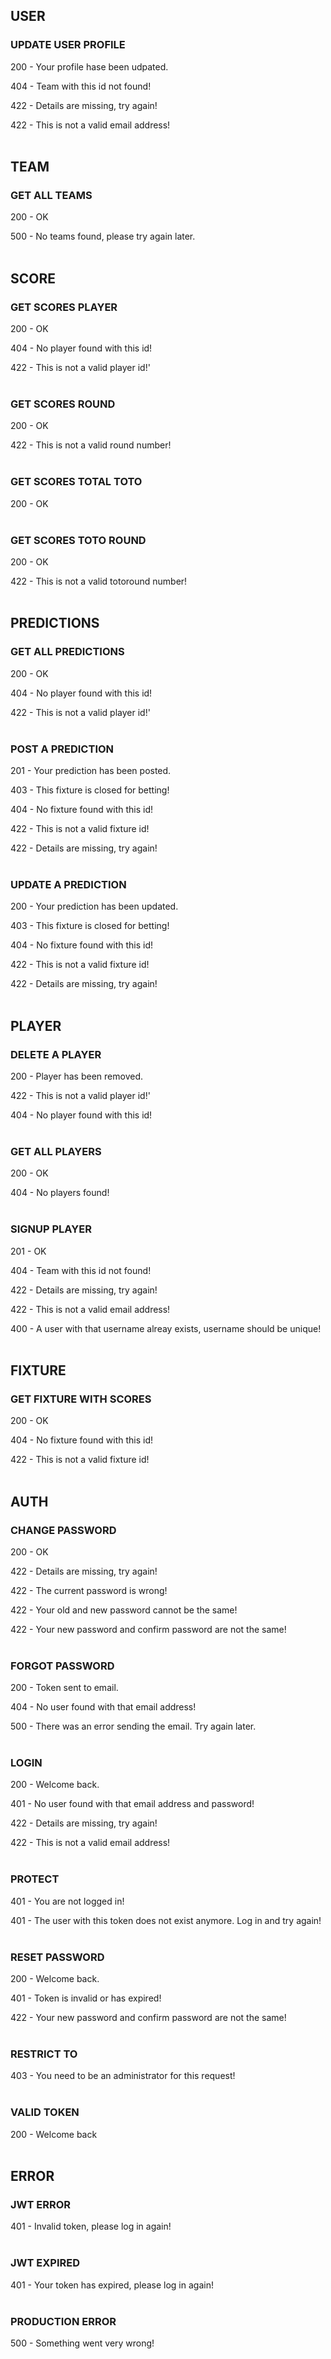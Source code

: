 ## USER

### UPDATE USER PROFILE

200 - Your profile hase been udpated.

404 - Team with this id not found!

422 - Details are missing, try again!

422 - This is not a valid email address!
<br><br>

## TEAM

### GET ALL TEAMS

200 - OK

500 - No teams found, please try again later.
<br><br>

## SCORE

### GET SCORES PLAYER

200 - OK

404 - No player found with this id!

422 - This is not a valid player id!'
<br><br>

### GET SCORES ROUND

200 - OK

422 - This is not a valid round number!
<br><br>

### GET SCORES TOTAL TOTO

200 - OK
<br><br>

### GET SCORES TOTO ROUND

200 - OK

422 - This is not a valid totoround number!
<br><br>

## PREDICTIONS

### GET ALL PREDICTIONS

200 - OK

404 - No player found with this id!

422 - This is not a valid player id!'
<br><br>

### POST A PREDICTION

201 - Your prediction has been posted.

403 - This fixture is closed for betting!

404 - No fixture found with this id!

422 - This is not a valid fixture id!

422 - Details are missing, try again!
<br><br>

### UPDATE A PREDICTION

200 - Your prediction has been updated.

403 - This fixture is closed for betting!

404 - No fixture found with this id!

422 - This is not a valid fixture id!

422 - Details are missing, try again!
<br><br>

## PLAYER

### DELETE A PLAYER

200 - Player has been removed.

422 - This is not a valid player id!'

404 - No player found with this id!
<br><br>

### GET ALL PLAYERS

200 - OK

404 - No players found!
<br><br>

### SIGNUP PLAYER

201 - OK

404 - Team with this id not found!

422 - Details are missing, try again!

422 - This is not a valid email address!

400 - A user with that username alreay exists, username should be unique!
<br><br>

## FIXTURE

### GET FIXTURE WITH SCORES

200 - OK

404 - No fixture found with this id!

422 - This is not a valid fixture id!
<br><br>

## AUTH

### CHANGE PASSWORD

200 - OK

422 - Details are missing, try again!

422 - The current password is wrong!

422 - Your old and new password cannot be the same!

422 - Your new password and confirm password are not the same!
<br><br>

### FORGOT PASSWORD

200 - Token sent to email.

404 - No user found with that email address!

500 - There was an error sending the email. Try again later.
<br><br>

### LOGIN

200 - Welcome back.

401 - No user found with that email address and password!

422 - Details are missing, try again!

422 - This is not a valid email address!
<br><br>

### PROTECT

401 - You are not logged in!

401 - The user with this token does not exist anymore. Log in and try again!
<br><br>

### RESET PASSWORD

200 - Welcome back.

401 - Token is invalid or has expired!

422 - Your new password and confirm password are not the same!
<br><br>

### RESTRICT TO

403 - You need to be an administrator for this request!
<br><br>

### VALID TOKEN

200 - Welcome back
<br><br>

## ERROR

### JWT ERROR

401 - Invalid token, please log in again!
<br><br>

### JWT EXPIRED

401 - Your token has expired, please log in again!
<br><br>

### PRODUCTION ERROR

500 - Something went very wrong!
<br><br>
